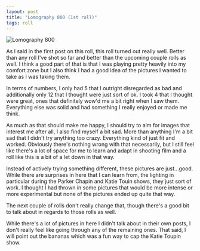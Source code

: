 ```yaml
---
layout: post
title: "Lomography 800 (1st roll)"
tags: roll
---
```


![Lomography 800](/assets/rolls/Lomography800-1.jpg)

As I said in the first post on this roll, this roll turned out really well. Better than any roll I've shot so far and better than the upcoming couple rolls as well. I think a good part of that is that I was playing pretty heavily into my comfort zone but I also think I had a good idea of the pictures I wanted to take as I was taking them.

In terms of numbers, I only had 5 that I outright disregarded as bad and additionally only 12 that I thought were just sort of ok. I took 4 that I thought were great, ones that definitely wow'd me a bit right when I saw them. Everything else was solid and had something I really enjoyed or made me think.

As much as that should make me happy, I should try to aim for images that interest me after all, I also find myself a bit sad. More than anything I'm a bit sad that I didn't try anything too crazy. Everything kind of just fit and worked. Obviously there's nothing wrong with that necessarily, but I still feel like there's a lot of space for me to learn and adapt in shooting film and a roll like this is a bit of a let down in that way.

Instead of actively trying something different, these pictures are just...good. While there are surprises in here that I can learn from, the lighting in particular during the Parker Chapin and Katie Touin shows, they just sort of work. I thought I had thrown in some pictures that would be more intense or more experimental but none of the pictures ended up quite that way.

The next couple of rolls don't really change that, though there's a good bit to talk about in regards to those rolls as well.

While there's a lot of pictures in here I didn't talk about in their own posts, I don't really feel like going through any of the remaining ones. That said, I will point out the bananas which was a fun way to cap the Katie Toupin show.
